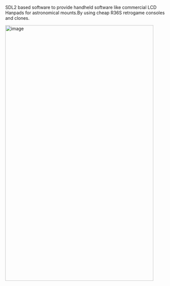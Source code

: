 SDL2 based software to provide handheld software like  commercial LCD Hanpads for astronomical mounts.By using cheap R36S retrogame consoles and clones.


<img width="468" height="805" alt="image" src="https://github.com/user-attachments/assets/f1c7e874-dec9-484f-a47c-1223867318b1" />

